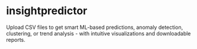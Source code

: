 # insightpredictor
Upload CSV files to get smart ML-based predictions, anomaly detection, clustering, or trend analysis - with intuitive visualizations and downloadable reports.
